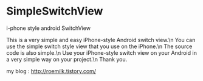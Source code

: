 # SimpleSwitchView
i-phone style android SwitchView

This is a very simple and easy iPhone-style Android switch view.\n
You can use the simple switch style view that you use on the iPhone.\n
The source code is also simple.\n
Use your iPhone-style switch view on your Android in a very simple way on your project.\n
Thank you.

my blog : http://roemilk.tistory.com/
